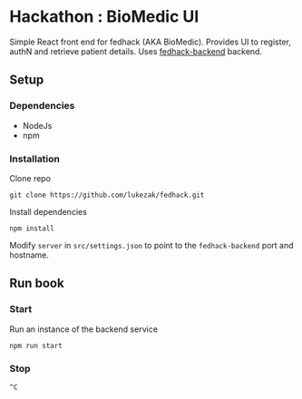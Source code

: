 # Hackathon : BioMedic UI

Simple React front end for fedhack (AKA BioMedic). Provides UI to register, authN and retrieve patient details. Uses [fedhack-backend](https://github.com/lukezak/fedhack-backend) backend.

## Setup

### Dependencies

 - NodeJs
 - npm

### Installation

Clone repo

    git clone https://github.com/lukezak/fedhack.git

Install dependencies

    npm install

Modify `server` in `src/settings.json` to point to the `fedhack-backend` port and hostname.

## Run book

### Start

Run an instance of the backend service

    npm run start

### Stop

    ^C

